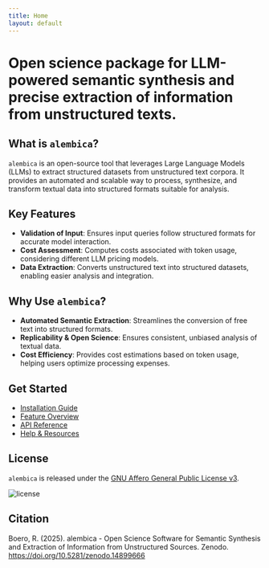```yaml
---
title: Home
layout: default
---
```


# Open science package for LLM-powered semantic synthesis and precise extraction of information from unstructured texts.

## What is `alembica`?
`alembica` is an open-source tool that leverages Large Language Models (LLMs) to extract structured datasets from unstructured text corpora. It provides an automated and scalable way to process, synthesize, and transform textual data into structured formats suitable for analysis.

## Key Features
- **Validation of Input**: Ensures input queries follow structured formats for accurate model interaction.
- **Cost Assessment**: Computes costs associated with token usage, considering different LLM pricing models.
- **Data Extraction**: Converts unstructured text into structured datasets, enabling easier analysis and integration.

## Why Use `alembica`?
- **Automated Semantic Extraction**: Streamlines the conversion of free text into structured formats.
- **Replicability & Open Science**: Ensures consistent, unbiased analysis of textual data.
- **Cost Efficiency**: Provides cost estimations based on token usage, helping users optimize processing expenses.

## Get Started
- [Installation Guide](getting-started)
- [Feature Overview](features)
- [API Reference](https://pkg.go.dev/github.com/open-and-sustainable/alembica)
- [Help & Resources](help-resources)

## License
`alembica` is released under the [GNU Affero General Public License v3](https://www.gnu.org/licenses/agpl-3.0.html).

![license](https://www.gnu.org/graphics/agplv3-155x51.png)

## Citation
Boero, R. (2025). alembica - Open Science Software for Semantic Synthesis and Extraction of Information from Unstructured Sources. Zenodo. https://doi.org/10.5281/zenodo.14899666


<div id="wcb" class="carbonbadge"></div>
<script src="https://unpkg.com/website-carbon-badges@1.1.3/b.min.js" defer></script>
